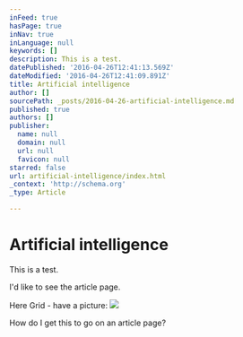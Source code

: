 ```yaml
---
inFeed: true
hasPage: true
inNav: true
inLanguage: null
keywords: []
description: This is a test.
datePublished: '2016-04-26T12:41:13.569Z'
dateModified: '2016-04-26T12:41:09.891Z'
title: Artificial intelligence
author: []
sourcePath: _posts/2016-04-26-artificial-intelligence.md
published: true
authors: []
publisher:
  name: null
  domain: null
  url: null
  favicon: null
starred: false
url: artificial-intelligence/index.html
_context: 'http://schema.org'
_type: Article

---
```

# Artificial intelligence

This is a test.

I'd like to see the article page.

Here Grid - have a picture:
![](https://the-grid-user-content.s3-us-west-2.amazonaws.com/b7535517-fcc7-4500-9a65-d53b81a063d9.jpg)

How do I get this to go on an article page?
